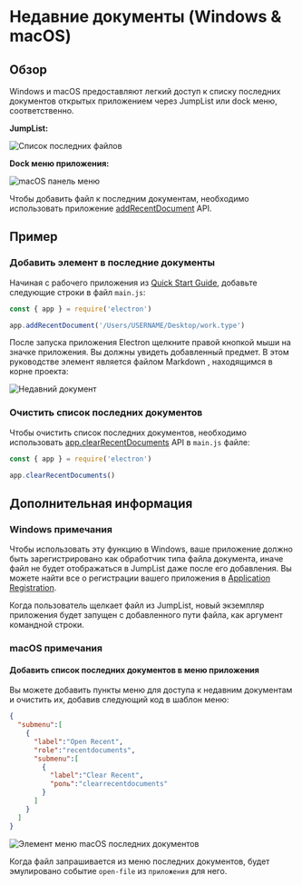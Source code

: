 # Недавние документы (Windows & macOS)

## Обзор

Windows и macOS предоставляют легкий доступ к списку последних документов открытых приложением через JumpList или dock меню, соответственно.

__JumpList:__

![Список последних файлов][1]

__Dock меню приложения:__

![macOS панель меню][2]

Чтобы добавить файл к последним документам, необходимо использовать приложение [addRecentDocument][addrecentdocument] API.

## Пример

### Добавить элемент в последние документы

Начиная с рабочего приложения из [Quick Start Guide](quick-start.md), добавьте следующие строки в файл `main.js`:

```javascript fiddle='docs/fiddles/features/recent-documents'
const { app } = require('electron')

app.addRecentDocument('/Users/USERNAME/Desktop/work.type')
```

После запуска приложения Electron щелкните правой кнопкой мыши на значке приложения. Вы должны увидеть добавленный предмет. В этом руководстве элемент является файлом Markdown , находящимся в корне проекта:

![Недавний документ](../images/recent-documents.png)

### Очистить список последних документов

Чтобы очистить список последних документов, необходимо использовать [app.clearRecentDocuments][clearrecentdocuments] API в `main.js` файле:

```javascript
const { app } = require('electron')

app.clearRecentDocuments()
```

## Дополнительная информация

### Windows примечания

Чтобы использовать эту функцию в Windows, ваше приложение должно быть зарегистрировано как обработчик типа файла документа, иначе файл не будет отображаться в JumpList даже после его добавления. Вы можете найти все о регистрации вашего приложения в [Application Registration][app-registration].

Когда пользователь щелкает файл из JumpList, новый экземпляр приложения будет запущен с добавленного пути файла, как аргумент командной строки.

### macOS примечания

#### Добавить список последних документов в меню приложения

Вы можете добавить пункты меню для доступа к недавним документам и очистить их, добавив следующий код в шаблон меню:

```json
{
  "submenu":[
    {
      "label":"Open Recent",
      "role":"recentdocuments",
      "submenu":[
        {
          "label":"Clear Recent",
          "роль":"clearrecentdocuments"
        }
      ]
    }
  ]
}
```

![Элемент меню macOS последних документов][6]

Когда файл запрашивается из меню последних документов, будет эмулировано событие `open-file` из `приложения` для него.

[1]: https://cloud.githubusercontent.com/assets/2289/23446924/11a27b98-fdfc-11e6-8485-cc3b1e86b80a.png
[2]: https://cloud.githubusercontent.com/assets/639601/5069610/2aa80758-6e97-11e4-8cfb-c1a414a10774.png
[6]: https://user-images.githubusercontent.com/3168941/33003655-ea601c3a-cd70-11e7-97fa-7c062149cfb1.png
[addrecentdocument]: ../api/app.md#appaddrecentdocumentpath-macos-windows
[clearrecentdocuments]: ../api/app.md#appclearrecentdocuments-macos-windows
[app-registration]: https://msdn.microsoft.com/en-us/library/cc144104(VS.85).aspx
